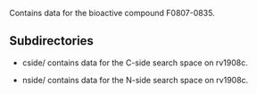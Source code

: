 Contains data for the bioactive compound F0807-0835.

## Subdirectories

- cside/ contains data for the C-side search space on rv1908c.

- nside/ contains data for the N-side search space on rv1908c.

